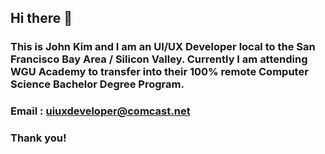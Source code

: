## Hi there 👋
### This is John Kim and I am an UI/UX Developer local to the San Francisco Bay Area / Silicon Valley. Currently I am attending WGU Academy to transfer into their 100% remote Computer Science Bachelor Degree Program.
### Email : uiuxdeveloper@comcast.net
### Thank you!

<!--
**uiuxdeveloper-io/uiuxdeveloper-io** is a ✨ _special_ ✨ repository because its `README.md` (this file) appears on your GitHub profile.

Here are some ideas to get you started:

- 🔭 I’m currently working on ...
- 🌱 I’m currently learning ...
- 👯 I’m looking to collaborate on ...
- 🤔 I’m looking for help with ...
- 💬 Ask me about ...
- 📫 How to reach me: ...
- 😄 Pronouns: ...
- ⚡ Fun fact: ...
-->

